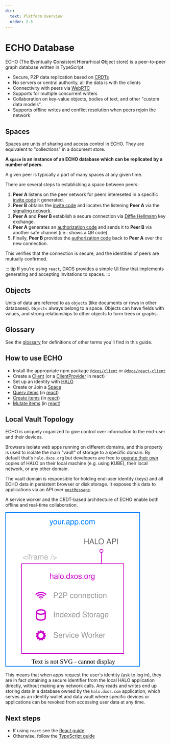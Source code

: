 ```yaml
---
dir:
  text: Platform Overview
  order: 2.5
---
```


# ECHO Database

ECHO (The **E**ventually **C**onsistent **H**ierarhical **O**bject store) is a peer-to-peer graph database written in TypeScript.

*   Secure, P2P data replication based on [CRDTs](https://en.wikipedia.org/wiki/Conflict-free_replicated_data_type)
*   No servers or central authority, all the data is with the clients
*   Connectivity with peers via [WebRTC](https://en.wikipedia.org/wiki/WebRTC)
*   Supports for multiple concurrent writers
*   Collaboration on key-value objects, bodies of text, and other "custom data models".
*   Supports offline writes and conflict resolution when peers rejoin the network

## Spaces

Spaces are units of sharing and access control in ECHO. They are equivalent to "collections" in a document store.

**A `space` is an instance of an ECHO database which can be replicated by a number of peers.**

A given peer is typically a part of many spaces at any given time.

There are several steps to establishing a space between peers:

1.  <span class="peer-a">**Peer A**</span> listens on the peer network for peers intereseted in a specific [invite code](glossary#invitation-code) it generated.
2.  <span class="peer-b">**Peer B**</span> obtains the [invite code](glossary#invitation-code) and locates the listening <span class="peer-a">**Peer A**</span> via the [signaling network](glossary#signaling-service).
3.  <span class="peer-a">**Peer A**</span> and <span class="peer-b">**Peer B**</span> establish a secure connection via [Diffie Hellmann](https://en.wikipedia.org/wiki/Diffie%E2%80%93Hellman_key_exchange) key exchange.
4.  <span class="peer-a">**Peer A**</span> generates an [authorization code](glossary#authorization-code) and sends it to <span class="peer-b">**Peer B**</span> via another safe channel (i.e.: shows a QR code).
5.  Finally, <span class="peer-b">**Peer B**</span> provides the [authorization code](glossary#authorization-code) back to <span class="peer-a">**Peer A**</span> over the new connection.

This verifies that the connection is secure, and the identities of peers are mutually confirmed.

::: tip
If you're using `react`, DXOS provides a simple [UI flow](react) that implements generating and accepting invitations to spaces.
:::

## Objects

Units of data are referred to as `objects` (like documents or rows in other databases). `Objects` always belong to a space. Objects can have fields with values, and strong relationships to other objects to form trees or graphs.

## Glossary

See the [glossary](glossary) for definitions of other terms you'll find in this guide.

## How to use ECHO

*   Install the appropriate npm package [`@dxos/client`](typescript) or [`@dxos/react-client`](react)
*   Create a [Client](typescript#configuration) (or a [ClientProvider](react#cofiguration) in react)
*   Set up an identity with [HALO](../halo)
*   Create or Join a [Space](spaces)
*   [Query items](queries) (in [react](react/queries))
*   [Create items](mutations#creating-items) (in [react](react/mutations))
*   [Mutate items](mutations#mutating-data) (in [react](react/mutations))

## Local Vault Topology

ECHO is uniquely organized to give control over information to the end-user and their devices.

Browsers isolate web apps running on different domains, and this property is used to isolate the main "vault" of storage to a specific domain. By default that's `halo.dxos.org` but developers are free to [operate their own](advanced#custom-halo-source) copies of HALO on their local machine (e.g. using KUBE), their local network, or any other domain.

The vault domain is responsible for holding end-user identity (keys) and all ECHO data in persistent browser or disk storage. It exposes this data to applications via an API over [`postMessage`](https://developer.mozilla.org/en-US/docs/Web/API/Window/postMessage).

A service worker and the CRDT-based architecture of ECHO enable both offline and real-time collaboration.

![HALO Vault Topology Diagram](./images/topology.drawio.svg)

This means that when apps request the user's identity (ask to log in), they are in fact obtaining a secure identifier from the local HALO application directly, without making any network calls. Any reads and writes end up storing data in a database owned by the `halo.dxos.com` application, which serves as an identity wallet and data vault where specific devices or applications can be revoked from accessing user data at any time.

## Next steps

*   If using `react` see the [React guide](../react/)
*   Otherwise, follow the [TypeScript guide](../typescript/)
